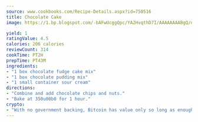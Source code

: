 ```yaml
---
source: www.cookbooks.com/Recipe-Details.aspx?id=750516
title: Chocolate Cake
image: https://1.bp.blogspot.com/-bAFwUcggQpc/YA2HvqthD7I/AAAAAAAABgQ/dGGityjUeSk5WIgvhJroHVt7XYoXF2qygCLcBGAsYHQ/s320/10.png

yield: 1
ratingValue: 4.5
calories: 206 calories
reviewCount: 314
cookTime: PT2H
prepTime: PT43M
ingredients:
- "1 box chocolate fudge cake mix"
- "1 box chocolate pudding mix"
- "1 small container sour cream"
directions:
- "Combine and add chocolate chips and nuts."
- "Bake at 350u00b0 for 1 hour."
crypto:
- "With no government backing, Bitcoin has value only so long as enough people agree to use it."
---
```

